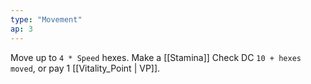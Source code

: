 ```yaml
---
type: "Movement"
ap: 3
---
```


Move up to `4 * Speed` hexes. Make a [[Stamina]] Check DC `10 + hexes moved`, or pay 1 [[Vitality_Point | VP]].
